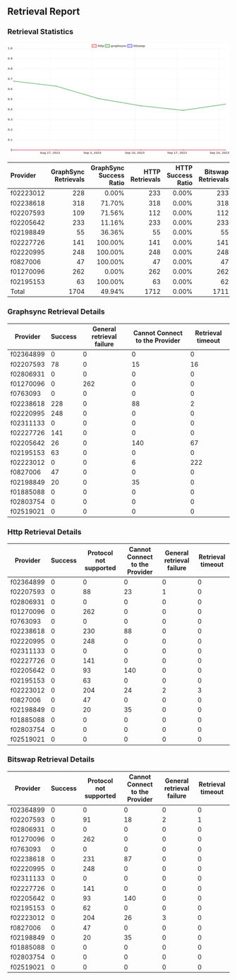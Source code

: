 ## Retrieval Report
### Retrieval Statistics
<img src="https://raw.githubusercontent.com/data-preservation-programs/filplus-checker-assets/main/filecoin-project/filecoin-plus-large-datasets/issues/2115/1695698375906.png"/>

| Provider  | GraphSync Retrievals | GraphSync Success Ratio | HTTP Retrievals | HTTP Success Ratio | Bitswap Retrievals | Bitswap Success Ratio |
| :-------- | -------------------: | ----------------------: | --------------: | -----------------: | -----------------: | --------------------: |
| f02223012 |                  228 |                   0.00% |             233 |              0.00% |                233 |                 0.00% |
| f02238618 |                  318 |                  71.70% |             318 |              0.00% |                318 |                 0.00% |
| f02207593 |                  109 |                  71.56% |             112 |              0.00% |                112 |                 0.00% |
| f02205642 |                  233 |                  11.16% |             233 |              0.00% |                233 |                 0.00% |
| f02198849 |                   55 |                  36.36% |              55 |              0.00% |                 55 |                 0.00% |
| f02227726 |                  141 |                 100.00% |             141 |              0.00% |                141 |                 0.00% |
| f02220995 |                  248 |                 100.00% |             248 |              0.00% |                248 |                 0.00% |
| f0827006  |                   47 |                 100.00% |              47 |              0.00% |                 47 |                 0.00% |
| f01270096 |                  262 |                   0.00% |             262 |              0.00% |                262 |                 0.00% |
| f02195153 |                   63 |                 100.00% |              63 |              0.00% |                 62 |                 0.00% |
| Total     |                 1704 |                  49.94% |            1712 |              0.00% |               1711 |                 0.00% |

### Graphsync Retrieval Details
| Provider  | Success | General retrieval failure | Cannot Connect to the Provider | Retrieval timeout |
| --------- | ------- | ------------------------- | ------------------------------ | ----------------- |
| f02364899 | 0       | 0                         | 0                              | 0                 |
| f02207593 | 78      | 0                         | 15                             | 16                |
| f02806931 | 0       | 0                         | 0                              | 0                 |
| f01270096 | 0       | 262                       | 0                              | 0                 |
| f0763093  | 0       | 0                         | 0                              | 0                 |
| f02238618 | 228     | 0                         | 88                             | 2                 |
| f02220995 | 248     | 0                         | 0                              | 0                 |
| f02311133 | 0       | 0                         | 0                              | 0                 |
| f02227726 | 141     | 0                         | 0                              | 0                 |
| f02205642 | 26      | 0                         | 140                            | 67                |
| f02195153 | 63      | 0                         | 0                              | 0                 |
| f02223012 | 0       | 0                         | 6                              | 222               |
| f0827006  | 47      | 0                         | 0                              | 0                 |
| f02198849 | 20      | 0                         | 35                             | 0                 |
| f01885088 | 0       | 0                         | 0                              | 0                 |
| f02803754 | 0       | 0                         | 0                              | 0                 |
| f02519021 | 0       | 0                         | 0                              | 0                 |

### Http Retrieval Details
| Provider  | Success | Protocol not supported | Cannot Connect to the Provider | General retrieval failure | Retrieval timeout |
| --------- | ------- | ---------------------- | ------------------------------ | ------------------------- | ----------------- |
| f02364899 | 0       | 0                      | 0                              | 0                         | 0                 |
| f02207593 | 0       | 88                     | 23                             | 1                         | 0                 |
| f02806931 | 0       | 0                      | 0                              | 0                         | 0                 |
| f01270096 | 0       | 262                    | 0                              | 0                         | 0                 |
| f0763093  | 0       | 0                      | 0                              | 0                         | 0                 |
| f02238618 | 0       | 230                    | 88                             | 0                         | 0                 |
| f02220995 | 0       | 248                    | 0                              | 0                         | 0                 |
| f02311133 | 0       | 0                      | 0                              | 0                         | 0                 |
| f02227726 | 0       | 141                    | 0                              | 0                         | 0                 |
| f02205642 | 0       | 93                     | 140                            | 0                         | 0                 |
| f02195153 | 0       | 63                     | 0                              | 0                         | 0                 |
| f02223012 | 0       | 204                    | 24                             | 2                         | 3                 |
| f0827006  | 0       | 47                     | 0                              | 0                         | 0                 |
| f02198849 | 0       | 20                     | 35                             | 0                         | 0                 |
| f01885088 | 0       | 0                      | 0                              | 0                         | 0                 |
| f02803754 | 0       | 0                      | 0                              | 0                         | 0                 |
| f02519021 | 0       | 0                      | 0                              | 0                         | 0                 |

### Bitswap Retrieval Details
| Provider  | Success | Protocol not supported | Cannot Connect to the Provider | General retrieval failure | Retrieval timeout |
| --------- | ------- | ---------------------- | ------------------------------ | ------------------------- | ----------------- |
| f02364899 | 0       | 0                      | 0                              | 0                         | 0                 |
| f02207593 | 0       | 91                     | 18                             | 2                         | 1                 |
| f02806931 | 0       | 0                      | 0                              | 0                         | 0                 |
| f01270096 | 0       | 262                    | 0                              | 0                         | 0                 |
| f0763093  | 0       | 0                      | 0                              | 0                         | 0                 |
| f02238618 | 0       | 231                    | 87                             | 0                         | 0                 |
| f02220995 | 0       | 248                    | 0                              | 0                         | 0                 |
| f02311133 | 0       | 0                      | 0                              | 0                         | 0                 |
| f02227726 | 0       | 141                    | 0                              | 0                         | 0                 |
| f02205642 | 0       | 93                     | 140                            | 0                         | 0                 |
| f02195153 | 0       | 62                     | 0                              | 0                         | 0                 |
| f02223012 | 0       | 204                    | 26                             | 3                         | 0                 |
| f0827006  | 0       | 47                     | 0                              | 0                         | 0                 |
| f02198849 | 0       | 20                     | 35                             | 0                         | 0                 |
| f01885088 | 0       | 0                      | 0                              | 0                         | 0                 |
| f02803754 | 0       | 0                      | 0                              | 0                         | 0                 |
| f02519021 | 0       | 0                      | 0                              | 0                         | 0                 |
